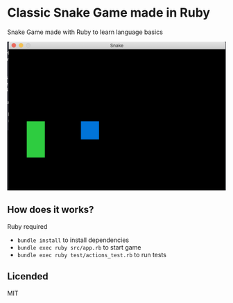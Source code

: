 # Classic Snake Game made in Ruby

Snake Game made with Ruby to learn language basics

![App screenshot](./.readme-static/screenshot.png)

## How does it works?

Ruby required

* `bundle install` to install dependencies
* `bundle exec ruby src/app.rb` to start game
* `bundle exec ruby test/actions_test.rb` to run tests

## Licended

MIT